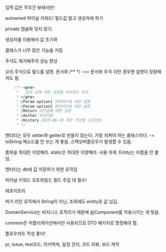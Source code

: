 입력 값은 무조건 뷰에서만!

autowired 파이널 키워드! 필드값 말고 생성자에 하기

private 캡슐화 잊지 않기.

생성자를 이용해서 값 초기화

클래스가 너무 많은 기능을 가짐

주석도 제거해주어 성능 향상



꼬리 주석으로 필드를 설명. 
문서화 /** */ ->> 문서화 주석
이런 경우엔 설명이 장황해져도 됨

~~~java
    /** <pre>
     *   입력 값에 대한 검증을 처리하는 로직
     * </pre>
     * @Param option1 파라미터에 대한 설명
     * @Param option2 파라미터에 대한 설명
     * @Return 리턴값에 대한 설명
     * @Author 작성자명
     * @History 2023-06-19 최초 작성함 (김진호)
     * */
~~~





엔티티는 모두 setter와 getter로 만들지 않는다.
가장 지켜야 하는 클래스이다. -> toString 메소드를 안 쓰는 게 좋음. 스택오버플로우가 발생할 수 있음.

롬복을 최대한 지양해라.
static은 최대한 지양해라. 사용 자제. Entity는 이름을 안 붙임.

엔티티는 db에 값 저장하기 위한 로직임



파이널 키워드 오토와일드 필드 주입 대 필수!



레포지토리

버거 리턴 로직에서 String이 아닌, 조회에도 entity로 값 넘김.

DomainService는 비지니스 로직이기 때문에 @Component를 적용시키는 게 맞음.



common은 어플리케이션에서만 사용되므로 DTO 패키지로 명칭해야 함.



플로우차트 작성 좋다!





pr, issue, test코드, 아키텍쳐, 일정 관리, 코드 리뷰, 보드 제작

